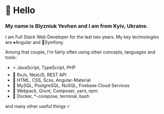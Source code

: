 # 👋  Hello

### My name is Blyzniuk Yevhen and I am from Kyiv, Ukraine.

I am Full Stack Web Developer for the last two years. 
My key technologies are :diamonds:Angular and :musical_score:Symfony.

Among that couple, I'm fairly often using other concepts, languages and tools:

- :star: JavaScript, TypeScript, PHP 
- :eyes: RxJs, NestJS, REST API
- :art: HTML, CSS, Scss, Angular-Material
- :floppy_disk: MySQL, PostgreSQL, NoSQL, Firebase Cloud Services
- :wrench: Webpack, Grunt, Composer, yarn, npm
- :ship: Docker, *-compose, terminal, bash 

and many other useful things :zap:
